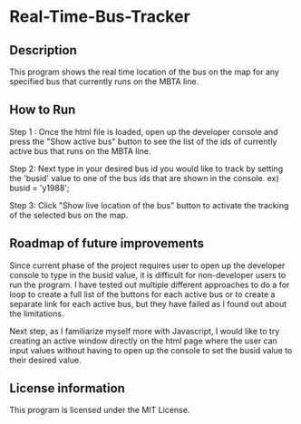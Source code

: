 # Real-Time-Bus-Tracker

## Description
This program shows the real time location of the bus on the map for any specified bus that currently runs on the MBTA line.

## How to Run
Step 1 : Once the html file is loaded, open up the developer console and press the "Show active bus" button to see the list of the ids of currently active bus that runs on the MBTA line. 

Step 2: Next type in your desired bus id you would like to track by setting the 'busid' value to one of the bus ids that are shown in the console. ex) busid = 'y1988';

Step 3: Click "Show live location of the bus" button to activate the tracking of the selected bus on the map.

## Roadmap of future improvements
Since current phase of the project requires user to open up the developer console to type in the busid value, it is difficult for non-developer users to run the program. I have tested out multiple different approaches to do a for loop to create a full list of the buttons for each active bus or to create a separate link for each active bus, but they have failed as I found out about the limitations.

Next step, as I familiarize myself more with Javascript, I would like to try creating an active window directly on the html page where the user can input values without having to open up the console to set the busid value to their desired value.

## License information
This program is licensed under the MIT License.

